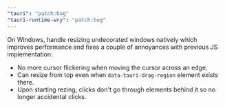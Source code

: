 ```yaml
---
"tauri": "patch:bug"
"tauri-runtime-wry": "patch:bug"
---
```


On Windows, handle resizing undecorated windows natively which improves performance and fixes a couple of annoyances with previous JS implementation:
- No more cursor flickering when moving the cursor across an edge.
- Can resize from top even when `data-tauri-drag-region` element exists there.
- Upon starting rezing, clicks don't go through elements behind it so no longer accidental clicks.


